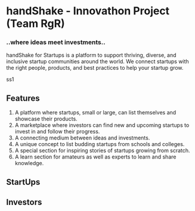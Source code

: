 # handShake - Innovathon Project (Team RgR)

### ..where ideas meet investments..

handShake for Startups is a platform to support thriving, diverse, and inclusive startup communities around the world. We connect startups with the right people, products, and best practices to help your startup grow.

ss1

## Features
1. A platform where startups, small or large, can list themselves and showcase their products.
2. A marketplace where investors can find new and upcoming startups to invest in and follow their progress.
3. A connecting medium between ideas and investments.
4. A unique concept to list budding startups from schools and colleges.
5. A special section for inspiring stories of startups growing from scratch.
6. A learn section for amateurs as well as experts to learn and share knowledge.

## StartUps


## Investors
